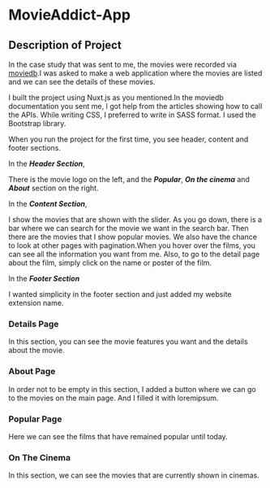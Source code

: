 # MovieAddict-App

## Description of Project

In the case study that was sent to me, the movies were recorded via [moviedb](https://www.themoviedb.org/).I was asked to make a web application where the movies are listed and we can see the details 
of these movies.

I built the project using Nuxt.js as you mentioned.In the moviedb documentation you sent me, I got help from the articles showing how to call the APIs. 
While writing CSS, I preferred to write in SASS format. I used the Bootstrap library.

When you run the project for the first time, you see header, content and footer sections.

In the ***Header Section***, 

There is the movie logo on the left, and the ***Popular***, ***On the cinema*** and ***About*** section on the right.

In the ***Content Section***, 

I show the movies that are shown with the slider. As you go down, there is a bar where we can search for the movie we want in the search bar. Then there are the movies that I show popular movies.
We also have the chance to look at other pages with pagination.When you hover over the films, you can see all the information you want from me. Also, to go to the detail page about the film, 
simply click on the name or poster of the film.

In the ***Footer Section***

I wanted simplicity in the footer section and just added my website extension name.

### Details Page

In this section, you can see the movie features you want and the details about the movie.

### About Page

In order not to be empty in this section, I added a button where we can go to the movies on the main page. And I filled it with loremipsum.

### Popular Page

Here we can see the films that have remained popular until today.

### On The  Cinema

In this section, we can see the movies that are currently shown in cinemas.










